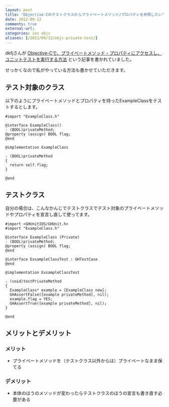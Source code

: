 ```yaml
---
layout: post
title: "Objective-Cのテストクラスからプライベートメソッド/プロパティを参照したい"
date: 2012-09-12
comments: true
external-url: 
categories: ios objc
aliases: [/2012/09/12/objc-private-test/]
---
```


dkfjさんが [Objective-Cで、プライベートメソッド・プロパティにアクセスし、ユニットテストを実行する方法](http://d.hatena.ne.jp/dkfj/20120909/1347176787) という記事を書かれていました。

せっかくなので私がやっている方法も書かせていただきます。

## テスト対象のクラス

以下のようにプライベートメソッドとプロパティを持ったExampleClassをテストするとします。
``` objc
#import "ExampleClass.h"

@interface ExampleClass()
- (BOOL)privateMethod;
@property (assign) BOOL flag;
@end

@implementation ExampleClass

- (BOOL)privateMethod
{
  return self.flag;
}

@end
```

## テストクラス

自分の場合は、こんなかんじでテストクラスでテスト対象のプライベートメソッドやプロパティを宣言し直して使ってます。

<!-- more -->

``` objc
#import <GHUnitIOS/GHUnit.h> 
#import "ExampleClass.h"

@interface ExampleClass (Private)
- (BOOL)privateMethod;
@property (assign) BOOL flag;
@end

@interface ExsampleClassTest : GHTestCase
@end

@implementation ExsampleClassTest

- (void)testPrivateMethod
{
  ExampleClass* example = [ExampleClass new];
  GHAssertFalse([example privateMethod], nil);
  example.flag = YES;
  GHAssertTrue([example privateMethod], nil);
}

@end
```

## メリットとデメリット

### メリット

* プライベートメソッドを（テストクラス以外からは）プライベートなまま保てる

### デメリット

* 本体のほうのメソッドが変わったらテストクラスのほうの宣言も書き直す必要がある

